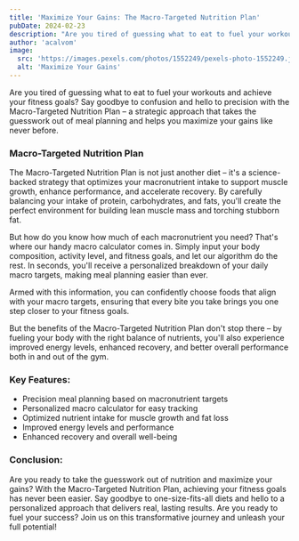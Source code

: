 ```yaml
---
title: 'Maximize Your Gains: The Macro-Targeted Nutrition Plan'
pubDate: 2024-02-23
description: "Are you tired of guessing what to eat to fuel your workouts and achieve your fitness goals? Say goodbye to confusion and hello to precision with the Macro-Targeted Nutrition Plan – a strategic approach that takes the guesswork out of meal planning and helps you maximize your gains like never before."
author: 'acalvom'
image:
  src: 'https://images.pexels.com/photos/1552249/pexels-photo-1552249.jpeg?auto=compress&cs=tinysrgb&w=1260&h=750&dpr=2'
  alt: 'Maximize Your Gains'
---
```


Are you tired of guessing what to eat to fuel your workouts and achieve your fitness goals? Say goodbye to confusion and hello to precision with the Macro-Targeted Nutrition Plan – a strategic approach that takes the guesswork out of meal planning and helps you maximize your gains like never before.

### Macro-Targeted Nutrition Plan

The Macro-Targeted Nutrition Plan is not just another diet – it's a science-backed strategy that optimizes your macronutrient intake to support muscle growth, enhance performance, and accelerate recovery. By carefully balancing your intake of protein, carbohydrates, and fats, you'll create the perfect environment for building lean muscle mass and torching stubborn fat.

But how do you know how much of each macronutrient you need? That's where our handy macro calculator comes in. Simply input your body composition, activity level, and fitness goals, and let our algorithm do the rest. In seconds, you'll receive a personalized breakdown of your daily macro targets, making meal planning easier than ever.

Armed with this information, you can confidently choose foods that align with your macro targets, ensuring that every bite you take brings you one step closer to your fitness goals.

But the benefits of the Macro-Targeted Nutrition Plan don't stop there – by fueling your body with the right balance of nutrients, you'll also experience improved energy levels, enhanced recovery, and better overall performance both in and out of the gym.

### Key Features:
- Precision meal planning based on macronutrient targets
- Personalized macro calculator for easy tracking
- Optimized nutrient intake for muscle growth and fat loss
- Improved energy levels and performance
- Enhanced recovery and overall well-being

### Conclusion:
Are you ready to take the guesswork out of nutrition and maximize your gains? With the Macro-Targeted Nutrition Plan, achieving your fitness goals has never been easier. Say goodbye to one-size-fits-all diets and hello to a personalized approach that delivers real, lasting results. Are you ready to fuel your success? Join us on this transformative journey and unleash your full potential!

